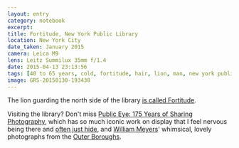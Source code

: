 ```yaml
--- 
layout: entry
category: notebook
excerpt:
title: Fortitude, New York Public Library
location: New York City
date_taken: January 2015
camera: Leica M9
lens: Leitz Summilux 35mm f/1.4
date: 2015-04-13 23:13:56
tags: [40 to 65 years, cold, fortitude, hair, lion, man, new york public library, nypl, sculpture, snow, statue, white hair, winter]
image: GRS-20150130-193438
---
```

The lion guarding the north side of the library [is called Fortitude](http://www.nypl.org/help/about-nypl/library-lions "His friend, Patience, guards the south.").

Visiting the library? Don't miss [Public Eye: 175 Years of Sharing Photography](http://www.nypl.org/events/exhibitions/public-eye), which has so much iconic work on display that I feel nervous being there and [often just hide](/notebook/GRS-20150320-153314 "I’m there, somewhere :)"), and [William Meyers](http://www.williammeyersphotography.com/)' whimsical, lovely photographs from the [Outer Boroughs](http://www.nypl.org/events/exhibitions/william-meyers-outer-boroughs).